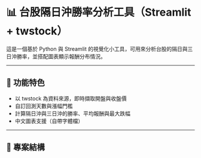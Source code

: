 # 📊 台股隔日沖勝率分析工具（Streamlit + twstock）

這是一個基於 Python 與 Streamlit 的視覺化小工具，可用來分析台股的隔日與三日沖勝率，並搭配圖表顯示報酬分布情況。

---

## 🔧 功能特色

- 以 twstock 為資料來源，即時擷取開盤與收盤價
- 自訂回測天數與漲幅門檻
- 計算隔日沖與三日沖的勝率、平均報酬與最大跌幅
- 中文圖表支援（自帶字體檔）

---

## 🧱 專案結構

